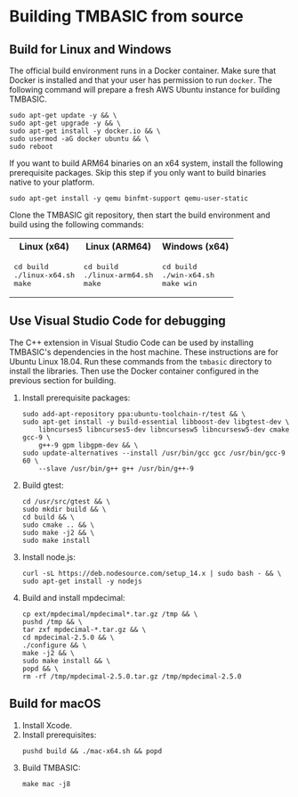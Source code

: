 # Building TMBASIC from source

## Build for Linux and Windows
The official build environment runs in a Docker container. Make sure that Docker is installed and that your user has permission to run `docker`. The following command will prepare a fresh AWS Ubuntu instance for building TMBASIC.

```
sudo apt-get update -y && \
sudo apt-get upgrade -y && \
sudo apt-get install -y docker.io && \
sudo usermod -aG docker ubuntu && \
sudo reboot
```

If you want to build ARM64 binaries on an x64 system, install the following prerequisite packages. Skip this step if you only want to build binaries native to your platform.

```
sudo apt-get install -y qemu binfmt-support qemu-user-static
```

Clone the TMBASIC git repository, then start the build environment and build using the following commands:
<table><tr><th>Linux (x64)</th><th>Linux (ARM64)</th><th>Windows (x64)</th></tr>
<tr><td><pre>cd build
./linux-x64.sh
make</pre></td><td><pre>cd build
./linux-arm64.sh
make</pre></td><td><pre>cd build
./win-x64.sh
make win</pre></td></tr></table>

## Use Visual Studio Code for debugging
The C++ extension in Visual Studio Code can be used by installing TMBASIC's dependencies in the host machine. These instructions are for Ubuntu Linux 18.04. Run these commands from the `tmbasic` directory to install the libraries. Then use the Docker container configured in the previous section for building.

1. Install prerequisite packages:
    ```
    sudo add-apt-repository ppa:ubuntu-toolchain-r/test && \
    sudo apt-get install -y build-essential libboost-dev libgtest-dev \
        libncurses5 libncurses5-dev libncursesw5 libncursesw5-dev cmake gcc-9 \
        g++-9 gpm libgpm-dev && \
    sudo update-alternatives --install /usr/bin/gcc gcc /usr/bin/gcc-9 60 \
        --slave /usr/bin/g++ g++ /usr/bin/g++-9
    ```
1. Build gtest:
    ```
    cd /usr/src/gtest && \
    sudo mkdir build && \
    cd build && \
    sudo cmake .. && \
    sudo make -j2 && \
    sudo make install
    ```
1. Install node.js:
    ```
    curl -sL https://deb.nodesource.com/setup_14.x | sudo bash - && \
    sudo apt-get install -y nodejs
    ```
1. Build and install mpdecimal:
    ```
    cp ext/mpdecimal/mpdecimal*.tar.gz /tmp && \
    pushd /tmp && \
    tar zxf mpdecimal-*.tar.gz && \
    cd mpdecimal-2.5.0 && \
    ./configure && \
    make -j2 && \
    sudo make install && \
    popd && \
    rm -rf /tmp/mpdecimal-2.5.0.tar.gz /tmp/mpdecimal-2.5.0
    ```

## Build for macOS
1. Install Xcode.
1. Install prerequisites:
    ```
    pushd build && ./mac-x64.sh && popd
    ```
1. Build TMBASIC:
    ```
    make mac -j8
    ```
